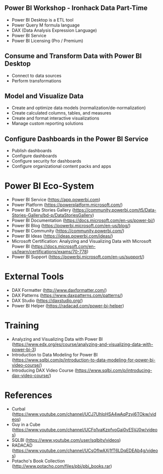 ## Power BI Workshop - Ironhack Data Part-Time
- Power BI Desktop is a ETL tool
- Power Query M formula language
- DAX (Data Analysis Expression Language)
- Power BI Service
- Power BI Licensing (Pro / Premium)

## Consume and Transform Data with Power BI Desktop
- Connect to data sources
- Perform transformations

## Model and Visualize Data
- Create and optimize data models (normalization/de-normalization)
- Create calculated columns, tables, and measures
- Create and format interactive visualizations
- Manage custom reporting solutions

## Configure Dashboards in the Power BI Service
- Publish dashboards
- Configure dashboards
- Configure security for dashboards
- Configure organizational content packs and apps

# Power BI Eco-System
- Power BI Service (https://app.powerbi.com)
- Power Platform (https://powerplatform.microsoft.com/)
- Power BI Data Stories Gallery (https://community.powerbi.com/t5/Data-Stories-Gallery/bd-p/DataStoriesGallery)
- Power BI Documentation (https://docs.microsoft.com/en-us/power-bi/) 
- Power BI Blog (https://powerbi.microsoft.com/en-us/blog/) 
- Power BI Community (https://community.powerbi.com/)
- Power BI Ideas (https://ideas.powerbi.com/ideas/)
- Microsoft Certification: Analyzing and Visualizing Data with Microsoft Power BI (https://docs.microsoft.com/en-us/learn/certifications/exams/70-778)
- Power BI Support (https://powerbi.microsoft.com/en-us/support/)


# External Tools
- DAX Formatter (http://www.daxformatter.com/)
- DAX Patterns (https://www.daxpatterns.com/patterns/)
- DAX Studio (https://daxstudio.org/)
- Power BI Helper (https://radacad.com/power-bi-helper)

# Training
- Analyzing and Visualizing Data with Power BI (https://www.edx.org/es/course/analyzing-and-visualizing-data-with-power-bi-3)
- Introduction to Data Modeling for Power BI (https://www.sqlbi.com/p/introduction-to-data-modeling-for-power-bi-video-course/)
- Introducing DAX Video Course (https://www.sqlbi.com/p/introducing-dax-video-course/)

# References
- Curbal (https://www.youtube.com/channel/UCJ7UhloHSA4wAqPzyi6TOkw/videos)
- Guy in a Cube (https://www.youtube.com/channel/UCFp1vaKzpfvoGai0vE5VJ0w/videos)
- SQLBI (https://www.youtube.com/user/sqlbitv/videos)
- RADACAD (https://www.youtube.com/channel/UCsOfIwAXj1fT6LDqEDEAb4g/videos)
- Potacho's Book Collection (http://www.potacho.com/files/pbi/pbi_books.rar)